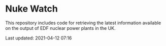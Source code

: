 # Nuke Watch

This repository includes code for retrieving the latest information available on the output of EDF nuclear power plants in the UK.

Last updated: 2021-04-12 07:16